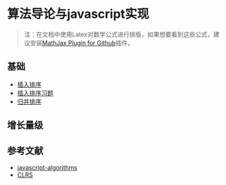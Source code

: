 # 算法导论与javascript实现

>注：在文档中使用Latex对数学公式进行排版，如果想要看到这些公式，建议安装[MathJax Plugin for Github](https://chrome.google.com/webstore/detail/mathjax-plugin-for-github/ioemnmodlmafdkllaclgeombjnmnbima)插件。

## 基础

- [插入排序](https://github.com/ziyi2/algorithms-javascript/blob/master/doc/%E7%AE%97%E6%B3%95%E5%9F%BA%E7%A1%80/%E6%8F%92%E5%85%A5%E6%8E%92%E5%BA%8F.md) 
- [插入排序习题]()
- [归并排序](https://github.com/ziyi2/algorithms-javascript/blob/master/doc/%E7%AE%97%E6%B3%95%E5%9F%BA%E7%A1%80/%E5%BD%92%E5%B9%B6%E6%8E%92%E5%BA%8F.md)


## 增长量级



## 参考文献

- [javascript-algorithms](https://github.com/trekhleb/javascript-algorithms)
- [CLRS](https://github.com/gzc/CLRS)







